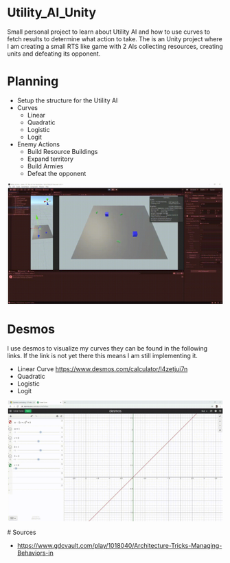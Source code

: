 # Utility_AI_Unity

Small personal project to learn about Utility AI and how to use curves to fetch results to determine what action to take.
The is an Unity project where I am creating a small RTS like game with 2 AIs collecting resources, creating units and defeating its opponent.

# Planning
- Setup the structure for the Utility AI
- Curves
  -   Linear
  -   Quadratic
  -   Logistic
  -   Logit
- Enemy Actions
  -   Build Resource Buildings
  -   Expand territory
  -   Build Armies
  -   Defeat the opponent

<p align="center">
  <img src="https://github.com/NWagter/Utility_AI_Unity/blob/main/Github_Resources/Test_Utility_Inputs_Amount_And_Gain.gif" width="500"/>
</p>
  
# Desmos

I use desmos to visualize my curves they can be found in the following links.
If the link is not yet there this means I am still implementing it.


- Linear Curve https://www.desmos.com/calculator/l4zetjui7n
- Quadratic
- Logistic
- Logit
<p align="center">
  <img src="https://github.com/NWagter/Utility_AI_Unity/blob/main/Github_Resources/Linear_Curve.gif" width="500"/>
</p>
# Sources

- https://www.gdcvault.com/play/1018040/Architecture-Tricks-Managing-Behaviors-in
